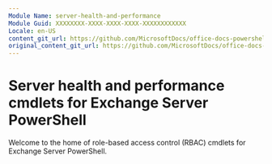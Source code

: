 ```yaml
---
Module Name: server-health-and-performance
Module Guid: XXXXXXXX-XXXX-XXXX-XXXX-XXXXXXXXXXXX
Locale: en-US
content_git_url: https://github.com/MicrosoftDocs/office-docs-powershell/blob/live/exchange/exchange-ps/exchange/server-health-and-performance/server-health-and-performance.md
original_content_git_url: https://github.com/MicrosoftDocs/office-docs-powershell/blob/live/exchange/exchange-ps/exchange/server-health-and-performance/server-health-and-performance.md
---
```


# Server health and performance cmdlets for Exchange Server PowerShell

Welcome to the home of role-based access control (RBAC) cmdlets for Exchange Server PowerShell.